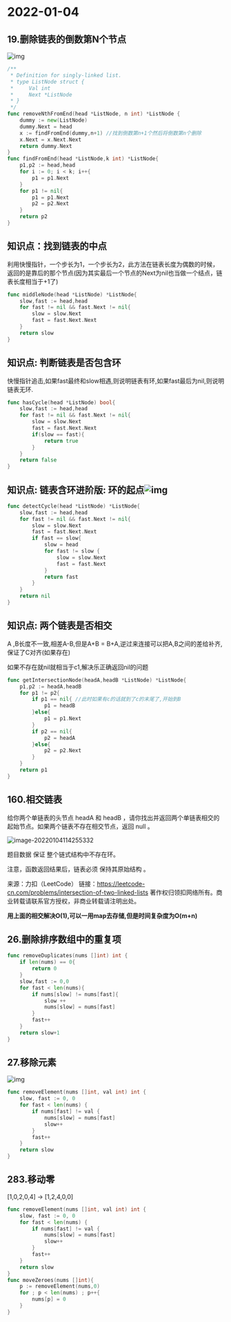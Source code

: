 # 2022-01-04


## 19.删除链表的倒数第N个节点

![img](https://s2.loli.net/2022/01/04/QxKTIfwJglMjv34.png)

```go
/**
 * Definition for singly-linked list.
 * type ListNode struct {
 *     Val int
 *     Next *ListNode
 * }
 */
func removeNthFromEnd(head *ListNode, n int) *ListNode {
    dummy := new(ListNode)
    dummy.Next = head
    x := findFromEnd(dummy,n+1) //找到倒数第n+1个然后将倒数第n个删除
    x.Next = x.Next.Next
    return dummy.Next
}
func findFromEnd(head *ListNode,k int) *ListNode{
    p1,p2 := head,head
    for i := 0; i < k; i++{
        p1 = p1.Next
    }
    for p1 != nil{
        p1 = p1.Next
        p2 = p2.Next
    }
    return p2
}
```

## 知识点：找到链表的中点

利用快慢指针，一个步长为1，一个步长为2，此方法在链表长度为偶数的时候，返回的是靠后的那个节点(因为其实最后一个节点的Next为nil也当做一个结点，链表长度相当于+1了)



```go
func middleNode(head *ListNode) *ListNode{
    slow,fast := head,head
    for fast != nil && fast.Next != nil{
    	slow = slow.Next
        fast = fast.Next.Next
    }
    return slow
}
```

## 知识点: 判断链表是否包含环

快慢指针追击,如果fast最终和slow相遇,则说明链表有环,如果fast最后为nil,则说明链表无环.

```go
func hasCycle(head *ListNode) bool{
    slow,fast := head,head
    for fast != nil && fast.Next != nil{
    	slow = slow.Next
        fast = fast.Next.Next
        if(slow == fast){
        	return true
        }
    }
    return false
}
```

## 知识点: 链表含环进阶版: 环的起点![img](https://s2.loli.net/2022/01/04/zB69fUDNvY71qis.jpg)



```go
func detectCycle(head *ListNode) *ListNode{
	slow,fast := head,head
	for fast != nil && fast.Next != nil{
		slow = slow.Next
		fast = fast.Next.Next
		if fast == slow{
			slow = head
			for fast != slow {
				slow = slow.Next
				fast = fast.Next
			}
			return fast
		}
	}
	return nil
}
```

## 知识点: 两个链表是否相交

A ,B长度不一致,相差A-B,但是A+B = B+A,逆过来连接可以把A,B之间的差给补齐,保证了C对齐(如果存在)

如果不存在就nil就相当于c1,解决乐正确返回nil的问题

```go
func getIntersectionNode(headA,headB *ListNode) *ListNode{
	p1,p2 := headA,headB
	for p1 != p2{
		if p1 == nil{ //此时如果有c的话就到了c的末尾了,开始到B
			p1 = headB
		}else{
			p1 = p1.Next
		}
		if p2 == nil{
			p2 = headA
		}else{
			p2 = p2.Next
		}
	}
	return p1
}
```

## 160.相交链表

给你两个单链表的头节点 headA 和 headB ，请你找出并返回两个单链表相交的起始节点。如果两个链表不存在相交节点，返回 null 。

![image-20220104114255332](https://s2.loli.net/2022/01/04/4NDT7gcLJyM3mZq.png)

题目数据 保证 整个链式结构中不存在环。

注意，函数返回结果后，链表必须 保持其原始结构 。

来源：力扣（LeetCode）
链接：https://leetcode-cn.com/problems/intersection-of-two-linked-lists
著作权归领扣网络所有。商业转载请联系官方授权，非商业转载请注明出处。

**用上面的相交解决O(1),可以一用map去存储,但是时间复杂度为O(m+n)**



## 26.删除排序数组中的重复项





```go
func removeDuplicates(nums []int) int {
    if len(nums) == 0{
        return 0
    }
    slow,fast := 0,0
    for fast < len(nums){
        if nums[slow] != nums[fast]{
            slow ++
            nums[slow] = nums[fast]
        }
        fast++
    }
    return slow+1
}
```

## 27.移除元素

![img](https://s2.loli.net/2022/01/05/DTz42j6cqGOlKr7.png)

```go
func removeElement(nums []int, val int) int {
	slow, fast := 0, 0
	for fast < len(nums) {
		if nums[fast] != val {
			nums[slow] = nums[fast]
			slow++
		}
		fast++
	}
	return slow
}
```

## 283.移动零

[1,0,2,0,4]  ->  [1,2,4,0,0]

```go
func removeElement(nums []int, val int) int {
	slow, fast := 0, 0
	for fast < len(nums) {
		if nums[fast] != val {
			nums[slow] = nums[fast]
			slow++
		}
		fast++
	}
	return slow
}
func moveZeroes(nums []int){
	p := removeElement(nums,0)
	for ; p < len(nums) ; p++{
		nums[p] = 0
	}
}
```


